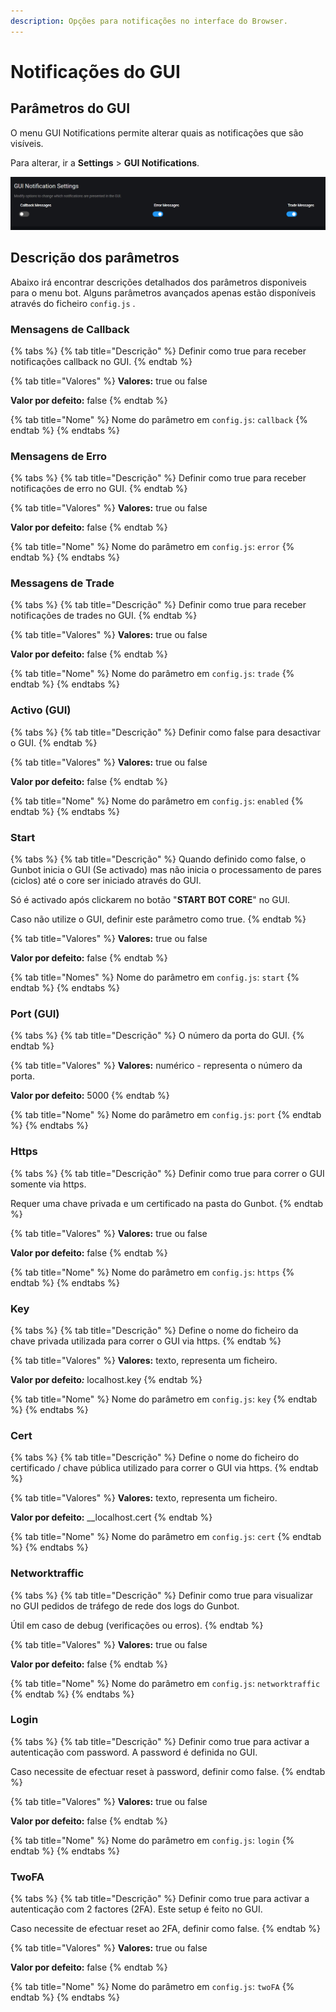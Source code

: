 ```yaml
---
description: Opções para notificações no interface do Browser.
---
```


# Notificações do GUI

## Parâmetros do GUI

O menu GUI Notifications permite alterar quais as notificações que são visíveis.

Para alterar, ir a **Settings** &gt; **GUI Notifications**.

![](../../.gitbook/assets/image-10.png)

## Descrição dos parâmetros

Abaixo irá encontrar descrições detalhados dos parâmetros disponiveis para o menu bot. Alguns parâmetros avançados apenas estão disponíveis através do ficheiro `config.js` .

### Mensagens de Callback

{% tabs %}
{% tab title="Descrição" %}
Definir como true para receber notificações callback no GUI.
{% endtab %}

{% tab title="Valores" %}
**Valores:** true ou false

**Valor por defeito:** false
{% endtab %}

{% tab title="Nome" %}
Nome do parâmetro em `config.js`: `callback`
{% endtab %}
{% endtabs %}

### Mensagens de Erro

{% tabs %}
{% tab title="Descrição" %}
Definir como true para receber notificações de erro no GUI.
{% endtab %}

{% tab title="Valores" %}
**Valores:** true ou false

**Valor por defeito:** false
{% endtab %}

{% tab title="Nome" %}
Nome do parâmetro em `config.js`: `error`
{% endtab %}
{% endtabs %}

### Messagens de Trade

{% tabs %}
{% tab title="Descrição" %}
Definir como true para receber notificações de trades no GUI.
{% endtab %}

{% tab title="Valores" %}
**Valores:** true ou false

**Valor por defeito:** false
{% endtab %}

{% tab title="Nome" %}
Nome do parâmetro em `config.js`: `trade`
{% endtab %}
{% endtabs %}

### Activo \(GUI\)

{% tabs %}
{% tab title="Descrição" %}
Definir como false para desactivar o GUI.
{% endtab %}

{% tab title="Valores" %}
**Valores:** true ou false

**Valor por defeito:** false
{% endtab %}

{% tab title="Nome" %}
Nome do parâmetro em `config.js`: `enabled`
{% endtab %}
{% endtabs %}

### Start

{% tabs %}
{% tab title="Descrição" %}
Quando definido como false, o Gunbot inicia o GUI \(Se activado\) mas não inicia o processamento de pares \(ciclos\) até o core ser iniciado através do GUI.

Só é activado após clickarem no botão "**START BOT CORE**" no GUI.

Caso não utilize o GUI, definir este parâmetro como true.
{% endtab %}

{% tab title="Valores" %}
**Valores:** true ou false

**Valor por defeito:** false
{% endtab %}

{% tab title="Nomes" %}
Nome do parâmetro em `config.js`: `start`
{% endtab %}
{% endtabs %}

### Port \(GUI\)

{% tabs %}
{% tab title="Descrição" %}
O número da porta do GUI.
{% endtab %}

{% tab title="Valores" %}
**Valores:** numérico - representa o número da porta.

**Valor por defeito:** 5000
{% endtab %}

{% tab title="Nome" %}
Nome do parâmetro em `config.js`: `port`
{% endtab %}
{% endtabs %}

### Https

{% tabs %}
{% tab title="Descrição" %}
Definir como true para correr o GUI somente via https.  
  
Requer uma chave privada e um certificado na pasta do Gunbot.
{% endtab %}

{% tab title="Valores" %}
**Valores:** true ou false

**Valor por defeito:** false
{% endtab %}

{% tab title="Nome" %}
Nome do parâmetro em `config.js`: `https`
{% endtab %}
{% endtabs %}

### Key

{% tabs %}
{% tab title="Descrição" %}
Define o nome do ficheiro da chave privada utilizada para correr o GUI via https.
{% endtab %}

{% tab title="Valores" %}
**Valores:** texto, representa um ficheiro.

**Valor por defeito**_**:**_ localhost.key
{% endtab %}

{% tab title="Nome" %}
Nome do parâmetro em `config.js`: `key`
{% endtab %}
{% endtabs %}

### Cert

{% tabs %}
{% tab title="Descrição" %}
Define o nome do ficheiro do certificado / chave pública utilizado para correr o GUI via https.
{% endtab %}

{% tab title="Valores" %}
**Valores:** texto, representa um ficheiro.

**Valor por defeito:** __localhost.cert
{% endtab %}

{% tab title="Nome" %}
Nome do parâmetro em `config.js`: `cert`
{% endtab %}
{% endtabs %}

### Networktraffic

{% tabs %}
{% tab title="Descrição" %}
Definir como true para visualizar no GUI pedidos de tráfego de rede dos logs do Gunbot.

Útil em caso de debug \(verificações ou erros\).
{% endtab %}

{% tab title="Valores" %}
**Valores:** true ou false

**Valor por defeito:** false
{% endtab %}

{% tab title="Nome" %}
Nome do parâmetro em `config.js`: `networktraffic`
{% endtab %}
{% endtabs %}

### Login

{% tabs %}
{% tab title="Descrição" %}
Definir como true para activar a autenticação com password. A password é definida no GUI.

Caso necessite de efectuar reset à password, definir como false.
{% endtab %}

{% tab title="Valores" %}
**Valores:** true ou false

**Valor por defeito:** false
{% endtab %}

{% tab title="Nome" %}
Nome do parâmetro em `config.js`: `login`
{% endtab %}
{% endtabs %}

### TwoFA

{% tabs %}
{% tab title="Descrição" %}
Definir como true para activar a autenticação com 2 factores \(2FA\). Este setup é feito no GUI.  
  
Caso necessite de efectuar reset ao 2FA, definir como false.
{% endtab %}

{% tab title="Valores" %}
**Valores:** true ou false

**Valor por defeito:** false
{% endtab %}

{% tab title="Nome" %}
Nome do parâmetro em `config.js`: `twoFA`
{% endtab %}
{% endtabs %}

